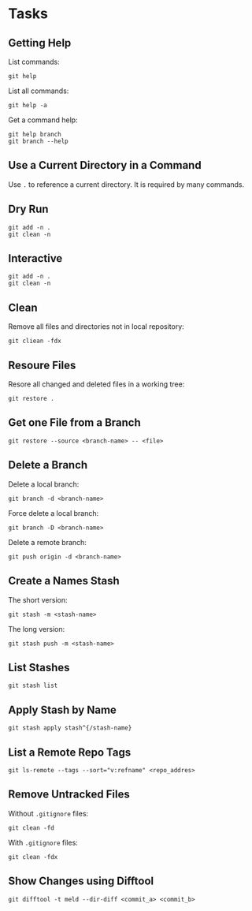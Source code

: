 # Tasks

## Getting Help

List commands:

```shell
git help
```

List all commands:

```shell
git help -a
```

Get a command help:

```shell
git help branch
git branch --help
```

## Use a Current Directory in a Command

Use `.` to reference a current directory. It is required by many commands.

## Dry Run

```shell
git add -n .
git clean -n
```

## Interactive

```shell
git add -n .
git clean -n
```

## Clean

Remove all files and directories not in local repository:

```shell
git cliean -fdx
```

## Resoure Files

Resore all changed and deleted files in a working tree:

```shell
git restore .
```

## Get one File from a Branch

```shell
git restore --source <branch-name> -- <file>
```

## Delete a Branch

Delete a local branch:

```shell
git branch -d <branch-name>
```

Force delete a local branch:

```shell
git branch -D <branch-name>
```

Delete a remote branch:

```shell
git push origin -d <branch-name>
```

## Create a Names Stash

The short version:

```shell
git stash -m <stash-name>
```

The long version:

```shell
git stash push -m <stash-name>
```

## List Stashes

```shell
git stash list
```

## Apply Stash by Name

```shell
git stash apply stash^{/stash-name}
```

## List a Remote Repo Tags

```shell
git ls-remote --tags --sort="v:refname" <repo_addres>
```

## Remove Untracked Files

Without `.gitignore` files:

```shell
git clean -fd
```

With `.gitignore` files:

```shell
git clean -fdx
```

## Show Changes using Difftool

```shell
git difftool -t meld --dir-diff <commit_a> <commit_b>
```
